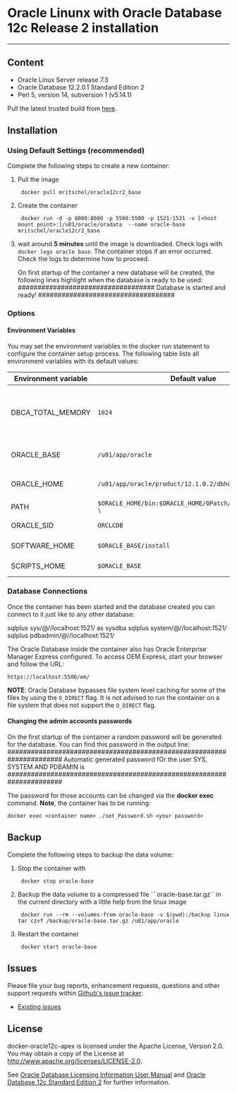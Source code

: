 # Oracle Linunx with Oracle Database 12c Release 2 installation
-------------------------------------------------------------------------

## Content

* Oracle Linux Server release 7.3
* Oracle Database 12.2.0.1 Standard Edition 2 
* Perl 5, version 14, subversion 1 (v5.14.1) 
	
Pull the latest trusted build from [here](https://hub.docker.com/r/mritschel/oracle12cr2_base).


## Installation

### Using Default Settings (recommended)

Complete the following steps to create a new container:

1. Pull the image

		docker pull mritschel/oracle12cr2_base

2. Create the container

		docker run -d -p 8080:8080 -p 5500:5500 -p 1521:1521 -v [<host mount point>:]/u01/oracle/oradata  --name oracle-base mritschel/oracle12cr2_base 
		
3. wait around **5 minutes** until the image is downloaded. Check logs with ```docker logs oracle base```. The container stops if an error occurred. 
   Check the logs to determine how to proceed.
   
   On first startup of the container a new database will be created, the following lines highlight when the database is ready to be used:
   ###################################
    Database is started and ready!
   ###################################

	
### Options

#### Environment Variables

You may set the environment variables in the docker run statement to configure the container setup process. The following table lists all environment variables with its default values:

Environment variable | Default value | Comments
-------------------- | ------------- | --------
DBCA_TOTAL_MEMORY | ```1024``` | Keep in mind that DBCA fails if you set this value too low
ORACLE_BASE | ```/u01/app/oracle``` | Oracle Base directory
ORACLE_HOME | ```/u01/app/oracle/product/12.1.0.2/dbhome_1 ``` | Oracle Home directory
PATH | ```$ORACLE_HOME/bin:$ORACLE_HOME/OPatch/:/usr/sbin:$PATH \``` | Path
ORACLE_SID | ```ORCLCDB``` | The Oracle SID
SOFTWARE_HOME | ```$ORACLE_BASE/install``` | Install directory 
SCRIPTS_HOME | ```$ORACLE_BASE``` | Scripts directory 

    
### Database Connections

Once the container has been started and the database created you can connect to it just like to any other database:

  sqlplus sys/<your password>@//localhost:1521/<your SID> as sysdba
  sqlplus system/<your password>@//localhost:1521/<your SID>
  sqlplus pdbadmin/<your password>@//localhost:1521/<Your PDB name>

The Oracle Database inside the container also has Oracle Enterprise Manager Express configured. To access OEM Express, start your browser and follow the URL:

	https://localhost:5500/em/

**NOTE**: Oracle Database bypasses file system level caching for some of the files by using the `O_DIRECT` flag. It is not advised to run the container on a file system that does not support the `O_DIRECT` flag.

#### Changing the admin accounts passwords

On the first startup of the container a random password will be generated for the database. You can find this password in the output line:  
  ######################################################################
  Automatic generated password fOr the user SYS, SYSTEM AND PDBAMIN is 
  ######################################################################
   
The password for those accounts can be changed via the **docker exec** command. **Note**, the container has to be running:

	docker exec <container name> ./set_Password.sh <your password>

## Backup

Complete the following steps to backup the data volume:

1. Stop the container with 

		docker stop oracle-base
		
2. Backup the data volume to a compressed file ```oracle-base.tar.gz`` in the current directory with a little help from the linux image

		docker run --rm --volumes-from oracle-base -v $(pwd):/backup linux tar czvf /backup/oracle-base.tar.gz /u01/app/oracle
		
3. Restart the container

		docker start oracle-base


## Issues

Please file your bug reports, enhancement requests, questions and other support requests within [Github's issue tracker](https://help.github.com/articles/about-issues/): 

* [Existing issues](https://github.com/mritschel/oracle12cr2_base/issues)

## License

docker-oracle12c-apex is licensed under the Apache License, Version 2.0. You may obtain a copy of the License at <http://www.apache.org/licenses/LICENSE-2.0>. 

See [Oracle Database Licensing Information User Manual](http://docs.oracle.com/database/121/DBLIC/editions.htm#DBLIC109) and [Oracle Database 12c Standard Edition 2](https://www.oracle.com/database/standard-edition-two/index.html) for further information.
